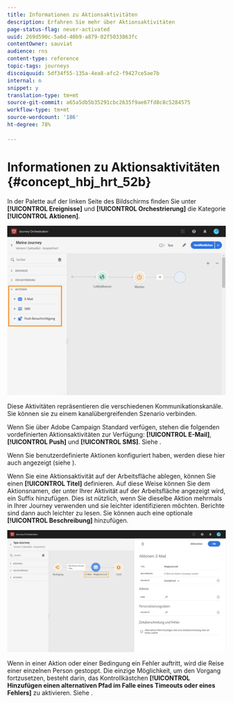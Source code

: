 ```yaml
---
title: Informationen zu Aktionsaktivitäten
description: Erfahren Sie mehr über Aktionsaktivitäten
page-status-flag: never-activated
uuid: 269d590c-5a6d-40b9-a879-02f5033863fc
contentOwner: sauviat
audience: rns
content-type: reference
topic-tags: journeys
discoiquuid: 5df34f55-135a-4ea8-afc2-f9427ce5ae7b
internal: n
snippet: y
translation-type: tm+mt
source-git-commit: a65a5db5b35291cbc2635f9ae67fd8c8c5284575
workflow-type: tm+mt
source-wordcount: '186'
ht-degree: 78%

---
```



# Informationen zu Aktionsaktivitäten {#concept_hbj_hrt_52b}

In der Palette auf der linken Seite des Bildschirms finden Sie unter **[!UICONTROL Ereignisse]** und **[!UICONTROL Orchestrierung]** die Kategorie **[!UICONTROL Aktionen]**.

![](../assets/journey58.png)

Diese Aktivitäten repräsentieren die verschiedenen Kommunikationskanäle. Sie können sie zu einem kanalübergreifenden Szenario verbinden.

Wenn Sie über Adobe Campaign Standard verfügen, stehen die folgenden vordefinierten Aktionsaktivitäten zur Verfügung: **[!UICONTROL E-Mail]**, **[!UICONTROL Push]** und **[!UICONTROL SMS]**. Siehe [](../building-journeys/using-adobe-campaign-actions.md).

Wenn Sie benutzerdefinierte Aktionen konfiguriert haben, werden diese hier auch angezeigt (siehe [](../building-journeys/using-custom-actions.md)).

Wenn Sie eine Aktionsaktivität auf der Arbeitsfläche ablegen, können Sie einen **[!UICONTROL Titel]** definieren. Auf diese Weise können Sie dem Aktionsnamen, der unter Ihrer Aktivität auf der Arbeitsfläche angezeigt wird, ein Suffix hinzufügen. Dies ist nützlich, wenn Sie dieselbe Aktion mehrmals in Ihrer Journey verwenden und sie leichter identifizieren möchten. Berichte sind dann auch leichter zu lesen. Sie können auch eine optionale **[!UICONTROL Beschreibung]** hinzufügen.

![](../assets/journey59bis.png)

Wenn in einer Aktion oder einer Bedingung ein Fehler auftritt, wird die Reise einer einzelnen Person gestoppt. Die einzige Möglichkeit, um den Vorgang fortzusetzen, besteht darin, das Kontrollkästchen **[!UICONTROL Hinzufügen einen alternativen Pfad im Falle eines Timeouts oder eines Fehlers]** zu aktivieren. Siehe [](../building-journeys/using-the-journey-designer.md#paths).
